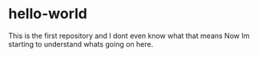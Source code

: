 # hello-world
This is the first repository and I dont even know what that means
Now Im starting to understand whats going on here.
